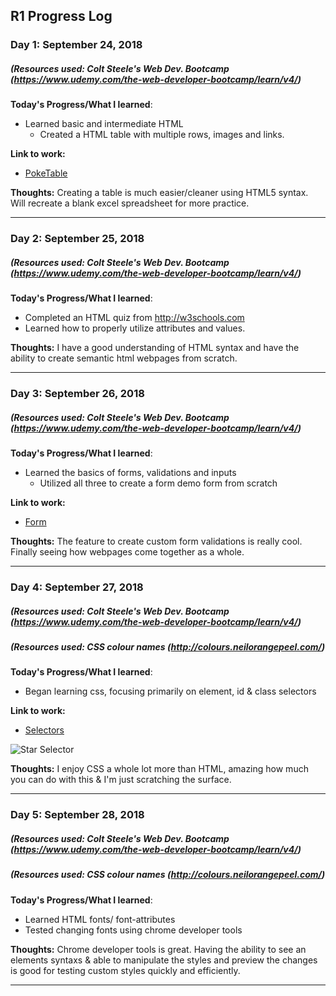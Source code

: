 
## R1 Progress Log

### Day 1: September 24, 2018
##### (Resources used: Colt Steele's Web Dev. Bootcamp (https://www.udemy.com/the-web-developer-bootcamp/learn/v4/)

**Today's Progress/What I learned**:
- Learned basic and intermediate HTML
    - Created a HTML table with multiple rows, images and links.


**Link to work:**
- [PokeTable](/PokeTable)

**Thoughts:**  Creating a table is much easier/cleaner using HTML5 syntax. Will recreate a blank excel spreadsheet for more practice.

------------

### Day 2: September 25, 2018
##### (Resources used: Colt Steele's Web Dev. Bootcamp (https://www.udemy.com/the-web-developer-bootcamp/learn/v4/)

**Today's Progress/What I learned**:
- Completed an HTML quiz from http://w3schools.com
- Learned how to properly utilize attributes and values. 

**Thoughts:**  I have a good understanding of HTML syntax and have the ability to create semantic html webpages from scratch.

------------

### Day 3: September 26, 2018
##### (Resources used: Colt Steele's Web Dev. Bootcamp (https://www.udemy.com/the-web-developer-bootcamp/learn/v4/)

**Today's Progress/What I learned**:
- Learned the basics of forms, validations and inputs
  - Utilized all three to create a form demo form from scratch
    
**Link to work:**
- [Form](/Form)

**Thoughts:**  The feature to create custom form validations is really cool. Finally seeing how webpages come together as a whole.

------------


### Day 4: September 27, 2018
##### (Resources used: Colt Steele's Web Dev. Bootcamp (https://www.udemy.com/the-web-developer-bootcamp/learn/v4/)
##### (Resources used: CSS colour names (http://colours.neilorangepeel.com/)

**Today's Progress/What I learned**:
-  Began learning css, focusing primarily on element, id & class selectors
    
**Link to work:**
- [Selectors](/selectors.css)

![Star Selector](http://i65.tinypic.com/wjb69e.png)

**Thoughts:**  I enjoy CSS a whole lot more than HTML, amazing how much you can do with this & I'm just scratching the surface.

------------


### Day 5: September 28, 2018
##### (Resources used: Colt Steele's Web Dev. Bootcamp (https://www.udemy.com/the-web-developer-bootcamp/learn/v4/)
##### (Resources used: CSS colour names (http://colours.neilorangepeel.com/)

**Today's Progress/What I learned**:
- Learned HTML fonts/ font-attributes
- Tested changing fonts using chrome developer tools
  

**Thoughts:**  Chrome developer tools is great. Having the ability to see an elements syntaxs & able to manipulate the styles and preview the changes is good for testing custom styles quickly and efficiently.

------------
